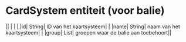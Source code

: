 ---
---

# CardSystem entiteit (voor balie)



|| | | |
|id| String| ID van het kaartsysteem| |
|name| String| naam van het kaartsysteem| |
|group| List<Group>| groepen waar de balie aan toebehoort||

